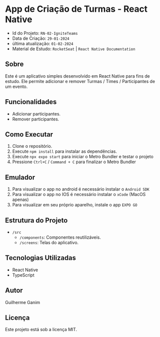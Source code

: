 # App de Criação de Turmas - React Native 
- Id do Projeto: `RN-02-IgniteTeams`
- Data de Criação: `29-01-2024`
- última atualização: `01-02-2024`
- Material de Estudo: `RocketSeat` |  `React Native Documentation` 

## Sobre
Este é um aplicativo simples desenvolvido em React Native para fins de estudo. Ele permite adicionar e remover Turmas / Times / Participantes de um evento.

## Funcionalidades
- Adicionar participantes.
- Remover participantes.

## Como Executar
1. Clone o repositório.
2. Execute `npm install` para instalar as dependências.
3. Execute `npx expo start` para iniciar o Metro Bundler e testar o projeto
4. Pressione `Ctrl+C` / `Command + C` para finalizar o Metro Bundler

## Emulador
1. Para visualizar o app no android é necessário instalar o `Android SDK`
2. Para visualizar o app no IOS é necessário instalar o `xCode` (MacOS apenas)
3. Para visualizar em seu próprio aparelho, instale o app `EXPO GO`

## Estrutura do Projeto
- `/src`
  - `/components`: Componentes reutilizáveis.
  - `/screens`: Telas do aplicativo.

## Tecnologias Utilizadas
- React Native
- TypeScript

## Autor
Guilherme Ganim

## Licença
Este projeto está sob a licença MIT.
